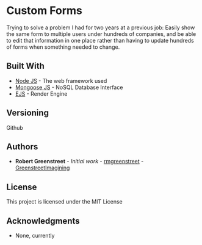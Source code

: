 # Custom Forms

Trying to solve a problem I had for two years at a previous job: Easily show the same form to multiple users under hundreds of companies, and be able to edit that information in one place rather than having to update hundreds of forms when something needed to change.

<!-- ## Getting Started

These instructions will get you a copy of the project up and running on your local machine for development and testing purposes. See deployment for notes on how to deploy the project on a live system.

### Prerequisites

What things you need to install the software and how to install them

```
Give examples
```

### Installing

A step by step series of examples that tell you how to get a development env running

Say what the step will be

```
Give the example
```

And repeat

```
until finished
```

End with an example of getting some data out of the system or using it for a little demo

## Running the tests

Explain how to run the automated tests for this system

### Break down into end to end tests

Explain what these tests test and why

```
Give an example
```

### And coding style tests

Explain what these tests test and why

```
Give an example
```

## Deployment

Add additional notes about how to deploy this on a live system -->

## Built With

* [Node JS](http://www.nodejs.org) - The web framework used
* [Mongoose JS](https://mongoosejs.com/docs/api.htm) - NoSQL Database Interface
* [EJS](https://ejs.co/) - Render Engine

<!-- ## Contributing

Please read [CONTRIBUTING.md](https://gist.github.com/PurpleBooth/b24679402957c63ec426) for details on our code of conduct, and the process for submitting pull requests to us. -->

## Versioning

Github

## Authors

* **Robert Greenstreet** - *Initial work* - [rmgreenstreet](https://github.com/rmgreenstreet) - [GreenstreetImagining](http://www.greenstreetimagining.com)

## License

This project is licensed under the MIT License 

## Acknowledgments

* None, currently
